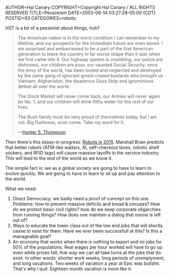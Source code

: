 AUTHOR=Hal Canary
COPYRIGHT=Copyright Hal Canary / ALL RIGHTS RESERVED
TITLE=Pessimism
DATE=2003-08-14 03:27:28-05:00 (CDT)
POSTID=93
CATEGORIES=robots;

HST is a bit of a pessimist about things, huh?

> The American nation is in the worst condition I can remember in my lifetime, and our prospects for the immediate future are even worse. I am surprised and embarrassed to be a part of the first American generation to leave the country in far worse shape than it was when we first came into it. Our highway system is crumbling, our police are dishonest, our children are poor, our vaunted Social Security, once the envy of the world, has been looted and neglected and destroyed by the same gang of ignorant greed-crazed bastards who brought us Vietnam, Afghanistan, the disastrous Gaza Strip and ignominious defeat all over the world.
> 
> The Stock Market will never come back, our Armies will never again be No. 1, and our children will drink filthy water for the rest of our lives.
> 
> The Bush family must be very proud of themselves today, but I am not. Big Darkness, soon come. Take my word for it.
> 
> —[Hunter S. Thompson](http://espn.go.com/page2/s/thompson/030722.html)

Then there's this essay-in-progress: [Robots in 2015](http://marshallbrain.com/robots-in-2015.htm). Marshall Brain predicts that better robots (ATM-like waiters, AI, self-checkout lanes, robotic shelf sockers, and RFID tags) will cause massive layoffs in the service industry. This will lead to the end of the world as we know it.

The simple fact is: we as a global society are going to have to learn to evolve quickly. We are going to have to learn to sit up and pay attention to the world.

What we need:

1.  Direct Democracy: we badly need a proof of concept on this one. Problems: how to prevent massive deficits and bread & circuses? How do we protect basic civil rights? how do we keep corporate oligarchies from running things? How does one maintain a dialog that noone is left out of?
2.  Ways to educate the lower class out of the low end jobs that will shortly cease to exist for them. Have we ever been successfull at this? Is this a manageable goal?
3.  An economy that works when there is nothing to export and no jobs for 50% of the populations. Real wages per hour worked will have to go up even while prices fall; that way we can all take turns at the jobs that do exist. In other words: shorter work weeks, long periods of unemplyment, and long vacations. Two weeks of vacation a year at Epic was bullshit. That's why I quit. Eighteen month vacation is more like it.
